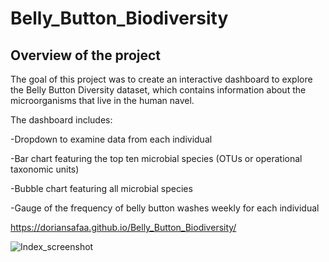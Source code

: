 # Belly_Button_Biodiversity

## Overview of the project

The goal of this project was to create an interactive dashboard to explore the Belly Button Diversity dataset, which contains information about the microorganisms that live in the human navel.

The dashboard includes:

-Dropdown to examine data from each individual

-Bar chart featuring the top ten microbial species (OTUs or operational taxonomic units)

-Bubble chart featuring all microbial species

-Gauge of the frequency of belly button washes weekly for each individual

https://doriansafaa.github.io/Belly_Button_Biodiversity/

![Index_screenshot](https://user-images.githubusercontent.com/66279829/166140707-b53ee027-bb47-4d75-8d20-6f8085b8fbc3.jpg)


